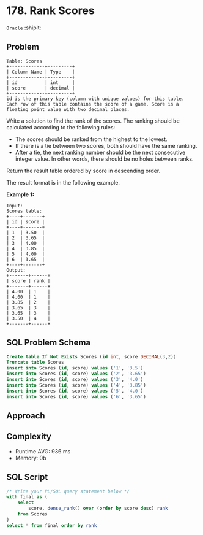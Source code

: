 # 178. Rank Scores
`Oracle` :shipit:

## Problem
```
Table: Scores
+-------------+---------+
| Column Name | Type    |
+-------------+---------+
| id          | int     |
| score       | decimal |
+-------------+---------+
id is the primary key (column with unique values) for this table.
Each row of this table contains the score of a game. Score is a floating point value with two decimal places.
```
Write a solution to find the rank of the scores. The ranking should be calculated according to the following rules:

* The scores should be ranked from the highest to the lowest.
* If there is a tie between two scores, both should have the same ranking.
* After a tie, the next ranking number should be the next consecutive integer value. In other words, there should be no holes between ranks.

Return the result table ordered by score in descending order.

The result format is in the following example.

**Example 1:**
```
Input: 
Scores table:
+----+-------+
| id | score |
+----+-------+
| 1  | 3.50  |
| 2  | 3.65  |
| 3  | 4.00  |
| 4  | 3.85  |
| 5  | 4.00  |
| 6  | 3.65  |
+----+-------+
Output: 
+-------+------+
| score | rank |
+-------+------+
| 4.00  | 1    |
| 4.00  | 1    |
| 3.85  | 2    |
| 3.65  | 3    |
| 3.65  | 3    |
| 3.50  | 4    |
+-------+------+
```

## SQL Problem Schema
```sql
Create table If Not Exists Scores (id int, score DECIMAL(3,2))
Truncate table Scores
insert into Scores (id, score) values ('1', '3.5')
insert into Scores (id, score) values ('2', '3.65')
insert into Scores (id, score) values ('3', '4.0')
insert into Scores (id, score) values ('4', '3.85')
insert into Scores (id, score) values ('5', '4.0')
insert into Scores (id, score) values ('6', '3.65')
```
## Approach

## Complexity
- Runtime AVG: 936 ms
- Memory: 0b

## SQL Script
```sql
/* Write your PL/SQL query statement below */
with final as (
    select 
        score, dense_rank() over (order by score desc) rank
    from Scores
)
select * from final order by rank
```